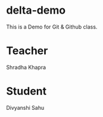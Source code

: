 # delta-demo
This is a Demo for Git &amp; Github class.

# Teacher
Shradha Khapra 

# Student
Divyanshi Sahu
